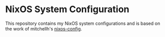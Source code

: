 # NixOS System Configuration

This repository contains my NixOS system configurations and is based on the work of mitchellh's [nixos-config](https://github.com/mitchellh/nixos-config).
